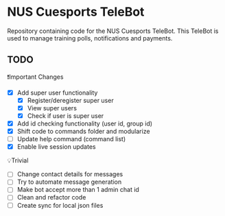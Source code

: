 # NUS Cuesports TeleBot
Repository containing code for the NUS Cuesports TeleBot. This TeleBot is used to manage training polls, notifications and payments.

## TODO
❗Important Changes
- [X] Add super user functionality
  - [X] Register/deregister super user
  - [X] View super users
  - [X] Check if user is super user
- [X] Add id checking functionality (user id, group id)
- [X] Shift code to commands folder and modularize
- [ ] Update help command (command list)
- [X] Enable live session updates

💡Trivial
- [ ] Change contact details for messages
- [ ] Try to automate message generation
- [ ] Make bot accept more than 1 admin chat id
- [ ] Clean and refactor code
- [ ] Create sync for local json files
